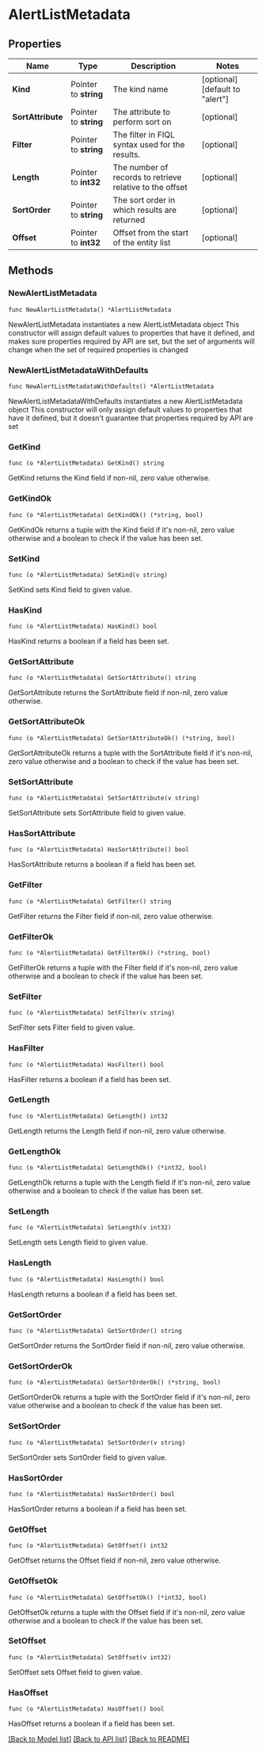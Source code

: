 # AlertListMetadata

## Properties

Name | Type | Description | Notes
------------ | ------------- | ------------- | -------------
**Kind** | Pointer to **string** | The kind name | [optional] [default to "alert"]
**SortAttribute** | Pointer to **string** | The attribute to perform sort on | [optional] 
**Filter** | Pointer to **string** | The filter in FIQL syntax used for the results. | [optional] 
**Length** | Pointer to **int32** | The number of records to retrieve relative to the offset | [optional] 
**SortOrder** | Pointer to **string** | The sort order in which results are returned | [optional] 
**Offset** | Pointer to **int32** | Offset from the start of the entity list | [optional] 

## Methods

### NewAlertListMetadata

`func NewAlertListMetadata() *AlertListMetadata`

NewAlertListMetadata instantiates a new AlertListMetadata object
This constructor will assign default values to properties that have it defined,
and makes sure properties required by API are set, but the set of arguments
will change when the set of required properties is changed

### NewAlertListMetadataWithDefaults

`func NewAlertListMetadataWithDefaults() *AlertListMetadata`

NewAlertListMetadataWithDefaults instantiates a new AlertListMetadata object
This constructor will only assign default values to properties that have it defined,
but it doesn't guarantee that properties required by API are set

### GetKind

`func (o *AlertListMetadata) GetKind() string`

GetKind returns the Kind field if non-nil, zero value otherwise.

### GetKindOk

`func (o *AlertListMetadata) GetKindOk() (*string, bool)`

GetKindOk returns a tuple with the Kind field if it's non-nil, zero value otherwise
and a boolean to check if the value has been set.

### SetKind

`func (o *AlertListMetadata) SetKind(v string)`

SetKind sets Kind field to given value.

### HasKind

`func (o *AlertListMetadata) HasKind() bool`

HasKind returns a boolean if a field has been set.

### GetSortAttribute

`func (o *AlertListMetadata) GetSortAttribute() string`

GetSortAttribute returns the SortAttribute field if non-nil, zero value otherwise.

### GetSortAttributeOk

`func (o *AlertListMetadata) GetSortAttributeOk() (*string, bool)`

GetSortAttributeOk returns a tuple with the SortAttribute field if it's non-nil, zero value otherwise
and a boolean to check if the value has been set.

### SetSortAttribute

`func (o *AlertListMetadata) SetSortAttribute(v string)`

SetSortAttribute sets SortAttribute field to given value.

### HasSortAttribute

`func (o *AlertListMetadata) HasSortAttribute() bool`

HasSortAttribute returns a boolean if a field has been set.

### GetFilter

`func (o *AlertListMetadata) GetFilter() string`

GetFilter returns the Filter field if non-nil, zero value otherwise.

### GetFilterOk

`func (o *AlertListMetadata) GetFilterOk() (*string, bool)`

GetFilterOk returns a tuple with the Filter field if it's non-nil, zero value otherwise
and a boolean to check if the value has been set.

### SetFilter

`func (o *AlertListMetadata) SetFilter(v string)`

SetFilter sets Filter field to given value.

### HasFilter

`func (o *AlertListMetadata) HasFilter() bool`

HasFilter returns a boolean if a field has been set.

### GetLength

`func (o *AlertListMetadata) GetLength() int32`

GetLength returns the Length field if non-nil, zero value otherwise.

### GetLengthOk

`func (o *AlertListMetadata) GetLengthOk() (*int32, bool)`

GetLengthOk returns a tuple with the Length field if it's non-nil, zero value otherwise
and a boolean to check if the value has been set.

### SetLength

`func (o *AlertListMetadata) SetLength(v int32)`

SetLength sets Length field to given value.

### HasLength

`func (o *AlertListMetadata) HasLength() bool`

HasLength returns a boolean if a field has been set.

### GetSortOrder

`func (o *AlertListMetadata) GetSortOrder() string`

GetSortOrder returns the SortOrder field if non-nil, zero value otherwise.

### GetSortOrderOk

`func (o *AlertListMetadata) GetSortOrderOk() (*string, bool)`

GetSortOrderOk returns a tuple with the SortOrder field if it's non-nil, zero value otherwise
and a boolean to check if the value has been set.

### SetSortOrder

`func (o *AlertListMetadata) SetSortOrder(v string)`

SetSortOrder sets SortOrder field to given value.

### HasSortOrder

`func (o *AlertListMetadata) HasSortOrder() bool`

HasSortOrder returns a boolean if a field has been set.

### GetOffset

`func (o *AlertListMetadata) GetOffset() int32`

GetOffset returns the Offset field if non-nil, zero value otherwise.

### GetOffsetOk

`func (o *AlertListMetadata) GetOffsetOk() (*int32, bool)`

GetOffsetOk returns a tuple with the Offset field if it's non-nil, zero value otherwise
and a boolean to check if the value has been set.

### SetOffset

`func (o *AlertListMetadata) SetOffset(v int32)`

SetOffset sets Offset field to given value.

### HasOffset

`func (o *AlertListMetadata) HasOffset() bool`

HasOffset returns a boolean if a field has been set.


[[Back to Model list]](../README.md#documentation-for-models) [[Back to API list]](../README.md#documentation-for-api-endpoints) [[Back to README]](../README.md)


